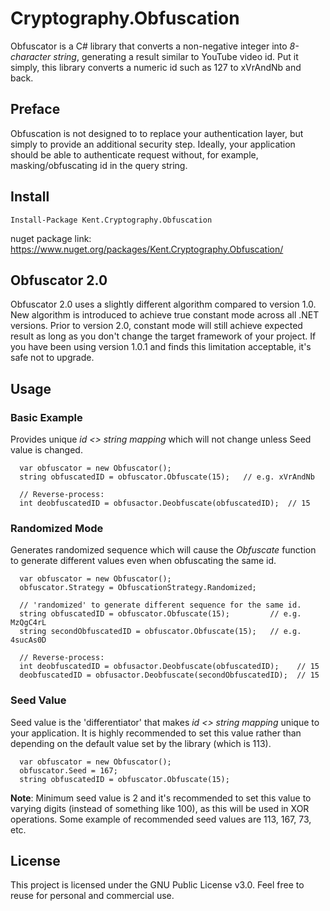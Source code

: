 # Cryptography.Obfuscation
Obfuscator is a C# library that converts a non-negative integer into *8-character string*, generating a result similar to YouTube video id. Put it simply, this library converts a numeric id such as 127 to xVrAndNb and back.

Preface
------
Obfuscation is not designed to to replace your authentication layer, but simply to provide an additional security step. Ideally, your application should be able to authenticate request without, for example, masking/obfuscating id in the query string.

Install
------
```
Install-Package Kent.Cryptography.Obfuscation
```

nuget package link: https://www.nuget.org/packages/Kent.Cryptography.Obfuscation/

Obfuscator 2.0
------
Obfuscator 2.0 uses a slightly different algorithm compared to version 1.0. New algorithm is introduced to achieve true constant mode across all .NET versions. Prior to version 2.0, constant mode will still achieve expected result as long as you don't change the target framework of your project. If you have been using version 1.0.1 and finds this limitation acceptable, it's safe not to upgrade.

Usage
------
### Basic Example
Provides unique *id <> string mapping* which will not change unless Seed value is changed.
```
  var obfuscator = new Obfuscator();
  string obfuscatedID = obfuscator.Obfuscate(15);   // e.g. xVrAndNb
  
  // Reverse-process:
  int deobfuscatedID = obfusactor.Deobfuscate(obfuscatedID);  // 15
```

### Randomized Mode
Generates randomized sequence which will cause the *Obfuscate* function to generate different values even when obfuscating the same id.
```
  var obfuscator = new Obfuscator();
  obfuscator.Strategy = ObfuscationStrategy.Randomized;
  
  // 'randomized' to generate different sequence for the same id.
  string obfuscatedID = obfuscator.Obfuscate(15);         // e.g. MzQgC4rL
  string secondObfuscatedID = obfuscator.Obfuscate(15);   // e.g. 4sucAs0D
  
  // Reverse-process:
  int deobfuscatedID = obfusactor.Deobfuscate(obfuscatedID);    // 15
  deobfuscatedID = obfusactor.Deobfuscate(secondObfuscatedID);  // 15
```

### Seed Value
Seed value is the 'differentiator' that makes *id <> string mapping* unique to your application. It is highly recommended to set this value rather than depending on the default value set by the library (which is 113).
```
  var obfuscator = new Obfuscator();
  obfuscator.Seed = 167;
  string obfuscatedID = obfuscator.Obfuscate(15);
```
**Note**: Minimum seed value is 2 and it's recommended to set this value to varying digits (instead of something like 100), as this will be used in XOR operations. Some example of recommended seed values are 113, 167, 73, etc.

License
------
This project is licensed under the GNU Public License v3.0. Feel free to reuse for personal and commercial use.
